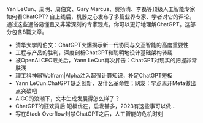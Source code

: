 Yan LeCun、周明、周伯文、Gary Marcus、贾扬清、李磊等顶级人工智能专家如何看ChatGPT? 自上线后，机器之心发布了多篇业界专家、学者对它的评论。通过这些通俗易懂且又非常深刻的专家观点，你可以更好地理解ChatGPT。这部分包含8篇文章。
- 清华大学周伯文：ChatGPT火爆揭示新一代协同与交互智能的高度重要性
- 工程与产品的胜利，深度剖析ChatGPT和聪明地设计基础架构转载
- 被OpenAl CEO取关后，Yann LeCun再次抨击：ChatGPT对现实的把握非常肤浅
- 理工科神器Wolfram|Alpha注入超强计算知识，补足ChatGPT短板
- Yann LeCun:ChatGPT缺乏创新，没什么革命性；网友：早点离开Meta做出点突破吧
- AIGC的浪潮下，文本生成发展得怎么样了？
- ChatGPT的狂欢背后·短板优在，启发甚多，2023有这些事可以做…
- 写在Stack Overflow封禁ChatGPT之后，人工智能的危机时刻